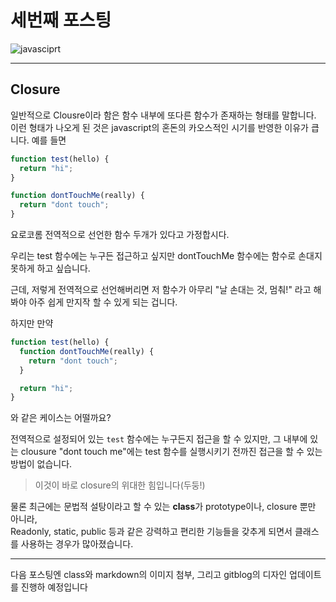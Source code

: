 # 세번째 포스팅

![javasciprt](https://img.shields.io/badge/javascript-up%20to%20date-yellow)

---

## Closure

일반적으로 Clousre이라 함은 함수 내부에 또다른 함수가 존재하는 형태를 말합니다.  
이런 형태가 나오게 된 것은 javascript의 혼돈의 카오스적인 시기를 반영한 이유가 큽니다. 예를 들면

```javascript
function test(hello) {
  return "hi";
}

function dontTouchMe(really) {
  return "dont touch";
}
```

요로코롬 전역적으로 선언한 함수 두개가 있다고 가정합시다.

우리는 test 함수에는 누구든 접근하고 싶지만 dontTouchMe 함수에는 함수로 손대지 못하게 하고 싶습니다.

근데, 저렇게 전역적으로 선언해버리면 저 함수가 아무리 "날 손대는 것, 멈춰!" 라고 해봐야 아주 쉽게 만지작 할 수 있게 되는 겁니다.

하지만 만약

```javascript
function test(hello) {
  function dontTouchMe(really) {
    return "dont touch";
  }

  return "hi";
}
```

와 같은 케이스는 어떨까요?

전역적으로 설정되어 있는 `test` 함수에는 누구든지 접근을 할 수 있지만, 그 내부에 있는 clousure "dont touch me"에는 test 함수를 실행시키기 전까진 접근을 할 수 있는 방법이 없습니다.

> 이것이 바로 closure의 위대한 힘입니다(두둥!)

물론 최근에는 문법적 설탕이라고 할 수 있는 **class**가 prototype이나, closure 뿐만 아니라,  
Readonly, static, public 등과 같은 강력하고 편리한 기능들을 갖추게 되면서 클래스를 사용하는 경우가 많아졌습니다.

---

다음 포스팅엔 class와 markdown의 이미지 첨부, 그리고 gitblog의 디자인 업데이트를 진행하 예정입니다

